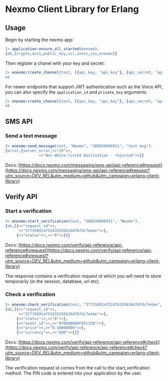 Nexmo Client Library for Erlang
===============================

Usage
-----

Begin by starting the nexmo app:

```erl
1> application:ensure_all_started(enexmo).
{ok,[crypto,asn1,public_key,ssl,inets,jsx,enexmo]}
```

Then register a chanel with your key and secret:

```erl
2> enexmo:create_channel(test, [{api_key, "api_key"}, {api_secret, "api_secret"}]).
ok
```

For newer endpoints that support JWT authentication such as the Voice API,
you can also specify the `application_id` and `private_key` arguments:

```erl
2> enexmo:create_channel(test, [{api_key, "api_key"}, {api_secret, "api_secret"}, {application_id, "application_id"}, {private_key, "private_key"}]).
ok
```


## SMS API

### Send a text message

```erl
3> enexmo:send_message(test, "Nexmo", "380920000911", "test msg").
{error,{server_error,<<"29">>,
               <<"Non White-listed Destination - rejected">>}}
```

Docs: [https://docs.nexmo.com/messaging/sms-api/api-reference#request](https://docs.nexmo.com/messaging/sms-api/api-reference#request?utm_source=DEV_REL&utm_medium=github&utm_campaign=erlang-client-library)

## Verify API

### Start a verification

```erl
4> enexmo:start_verification(test, "380920000911", "Nexmo").
{ok,[{<<"request_id">>,
      <<"37735891af52435292616476fdc7e4ae">>},
     {<<"status">>,<<"0">>}]}
```

Docs: [https://docs.nexmo.com/verify/api-reference/api-reference#vrequest](https://docs.nexmo.com/verify/api-reference/api-reference#vrequest?utm_source=DEV_REL&utm_medium=github&utm_campaign=erlang-client-library)

The response contains a verification request id which you will need to
store temporarily (in the session, database, url etc).

### Check a verification

```erl
5> enexmo:check_verification(test, "37735891af52435292616476fdc7e4ae", "3100").
{ok,[{<<"request_id">>,
      <<"37735891af52435292616476fdc7e4ae">>},
     {<<"status">>,<<"0">>},
     {<<"event_id">>,<<"070000000F65C3CB">>},
     {<<"price">>,<<"0.10000000">>},
     {<<"currency">>,<<"EUR">>}]}
```

Docs: [https://docs.nexmo.com/verify/api-reference/api-reference#check](https://docs.nexmo.com/verify/api-reference/api-reference#check?utm_source=DEV_REL&utm_medium=github&utm_campaign=erlang-client-library)

The verification request id comes from the call to the start_verification method.
The PIN code is entered into your application by the user.
